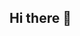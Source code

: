 ## Hi there 👋

<!--
**VanVas2310/VanVas2310** is a ✨ _special_ ✨ repository because its `README.md` (this file) appears on your GitHub profile.

Here are some ideas to get you started:

- 🔭 I’m currently working on uni project
- 🌱 I’m currently learning python
- 🤔 I’m looking for help with uni project
- 💬 Ask me about ...
